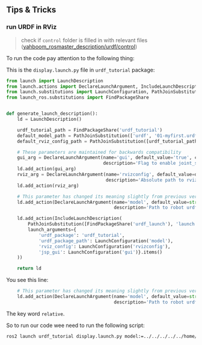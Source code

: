 ## Tips & Tricks

### run URDF in RViz

> check if `control` folder is filled in with relevant files ([yahboom_rosmaster_description/urdf/control](https://github.com/automaticaddison/yahboom_rosmaster/tree/main/yahboom_rosmaster_description/urdf/control))

To run the code pay attention to the following thing:

This is the `display.launch.py` file in `urdf_tutorial` package:
```python
from launch import LaunchDescription
from launch.actions import DeclareLaunchArgument, IncludeLaunchDescription
from launch.substitutions import LaunchConfiguration, PathJoinSubstitution
from launch_ros.substitutions import FindPackageShare


def generate_launch_description():
    ld = LaunchDescription()

    urdf_tutorial_path = FindPackageShare('urdf_tutorial')
    default_model_path = PathJoinSubstitution(['urdf', '01-myfirst.urdf'])
    default_rviz_config_path = PathJoinSubstitution([urdf_tutorial_path, 'rviz', 'urdf.rviz'])

    # These parameters are maintained for backwards compatibility
    gui_arg = DeclareLaunchArgument(name='gui', default_value='true', choices=['true', 'false'],
                                    description='Flag to enable joint_state_publisher_gui')
    ld.add_action(gui_arg)
    rviz_arg = DeclareLaunchArgument(name='rvizconfig', default_value=default_rviz_config_path,
                                     description='Absolute path to rviz config file')
    ld.add_action(rviz_arg)

    # This parameter has changed its meaning slightly from previous versions
    ld.add_action(DeclareLaunchArgument(name='model', default_value=str(default_model_path),
                                        description='Path to robot urdf file relative to urdf_tutorial package'))

    ld.add_action(IncludeLaunchDescription(
        PathJoinSubstitution([FindPackageShare('urdf_launch'), 'launch', 'display.launch.py']),
        launch_arguments={
            'urdf_package': 'urdf_tutorial',
            'urdf_package_path': LaunchConfiguration('model'),
            'rviz_config': LaunchConfiguration('rvizconfig'),
            'jsp_gui': LaunchConfiguration('gui')}.items()
    ))

    return ld
```

You see this line:
```python
    # This parameter has changed its meaning slightly from previous versions
    ld.add_action(DeclareLaunchArgument(name='model', default_value=str(default_model_path),
                                        description='Path to robot urdf file relative to urdf_tutorial package'))
```
The key word `relative`.

So to run our code wee need to run the following script:
```bash
ros2 launch urdf_tutorial display.launch.py model:=../../../../../home/ars/ros2_ws/src/yahboom_rosmaster/yahboom_rosmaster_description/urdf/robots/rosmaster_x3.urdf.xacro -d
```
